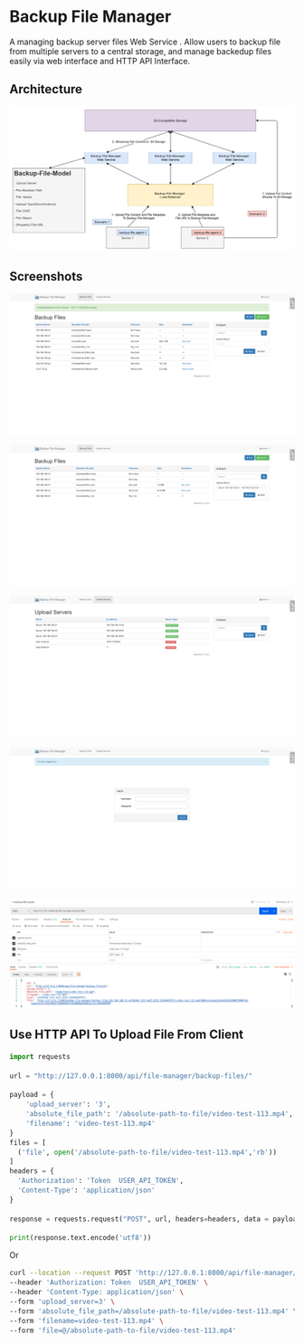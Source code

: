 # Backup File Manager

A managing backup server files Web Service . Allow users to backup file from
multiple servers to a central storage, and manage backedup files easily via
web interface and HTTP API Interface.

## Architecture

![Architecture](docs/media/backup-file-manager-architecture.png "Architecture")


## Screenshots

![Screenshot 1](docs/media/Screenshot-1.png "Screenshot-1")

![Screenshot 2](docs/media/Screenshot-2.png "Screenshot-2")

![Screenshot 4](docs/media/Screenshot-4.png "Screenshot-4")

![Screenshot 5](docs/media/Screenshot-5.png "Screenshot-5")

![Screenshot 6](docs/media/Screenshot-6.png "Screenshot-6")

## Use HTTP API To Upload File From Client

```python
import requests

url = "http://127.0.0.1:8000/api/file-manager/backup-files/"

payload = {
    'upload_server': '3',
    'absolute_file_path': '/absolute-path-to-file/video-test-113.mp4',
    'filename': 'video-test-113.mp4'
}
files = [
  ('file', open('/absolute-path-to-file/video-test-113.mp4','rb'))
]
headers = {
  'Authorization': 'Token  USER_API_TOKEN',
  'Content-Type': 'application/json'
}

response = requests.request("POST", url, headers=headers, data = payload, files = files)

print(response.text.encode('utf8'))

```

Or

```bash
curl --location --request POST 'http://127.0.0.1:8000/api/file-manager/backup-files/' \
--header 'Authorization: Token  USER_API_TOKEN' \
--header 'Content-Type: application/json' \
--form 'upload_server=3' \
--form 'absolute_file_path=/absolute-path-to-file/video-test-113.mp4' \
--form 'filename=video-test-113.mp4' \
--form 'file=@/absolute-path-to-file/video-test-113.mp4'
```
